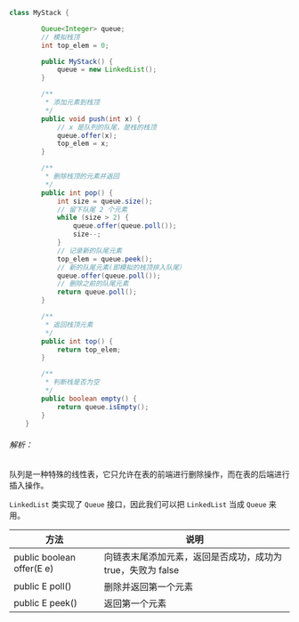 ```java
class MyStack {

        Queue<Integer> queue;
        // 模拟栈顶
        int top_elem = 0;

        public MyStack() {
            queue = new LinkedList();
        }

        /**
         * 添加元素到栈顶
         */
        public void push(int x) {
            // x 是队列的队尾，是栈的栈顶
            queue.offer(x);
            top_elem = x;
        }

        /**
         * 删除栈顶的元素并返回
         */
        public int pop() {
            int size = queue.size();
            // 留下队尾 2 个元素
            while (size > 2) {
                queue.offer(queue.poll());
                size--;
            }
            // 记录新的队尾元素
            top_elem = queue.peek();
            // 新的队尾元素(即模拟的栈顶排入队尾）
            queue.offer(queue.poll());
            // 删除之前的队尾元素
            return queue.poll();
        }

        /**
         * 返回栈顶元素
         */
        public int top() {
            return top_elem;
        }

        /**
         * 判断栈是否为空
         */
        public boolean empty() {
            return queue.isEmpty();
        }
    }
```

###### 解析：

队列是一种特殊的线性表，它只允许在表的前端进行删除操作，而在表的后端进行插入操作。

`LinkedList` 类实现了 `Queue` 接口，因此我们可以把 `LinkedList` 当成 `Queue` 来用。

| 方法                      | 说明                                                        |
| ------------------------- | ----------------------------------------------------------- |
| public boolean offer(E e) | 向链表末尾添加元素，返回是否成功，成功为 true，失败为 false |
| public E poll()           | 删除并返回第一个元素                                        |
| public E peek()           | 返回第一个元素                                              |


